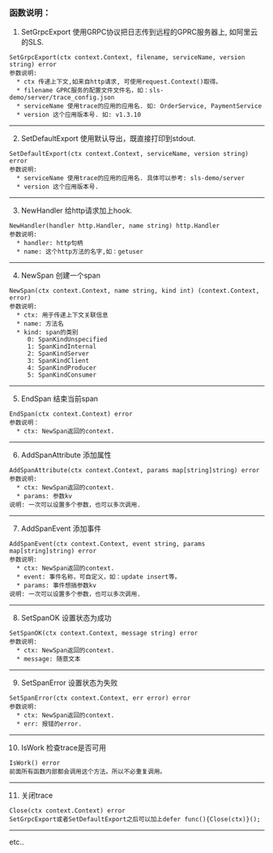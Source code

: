 ### 函数说明：
1. SetGrpcExport  使用GRPC协议把日志传到远程的GPRC服务器上, 如阿里云的SLS.
```
SetGrpcExport(ctx context.Context, filename, serviceName, version string) error
参数说明:
  * ctx 传递上下文,如来自http请求, 可使用request.Context()取得。
  * filename GPRC服务的配置文件文件名，如：sls-demo/server/trace_config.json
  * serviceName 使用trace的应用的应用名. 如: OrderService, PaymentService
  * version 这个应用版本号. 如: v1.3.10
```
---  
2. SetDefaultExport 使用默认导出，既直接打印到stdout.
```
SetDefaultExport(ctx context.Context, serviceName, version string) error
参数说明:
  * serviceName 使用trace的应用的应用名. 具体可以参考: sls-demo/server
  * version 这个应用版本号.
```
---
3. NewHandler  给http请求加上hook.
```
NewHandler(handler http.Handler, name string) http.Handler
参数说明:
  * handler: http句柄
  * name: 这个http方法的名字,如：getuser
```
---
4. NewSpan 创建一个span  
```
NewSpan(ctx context.Context, name string, kind int) (context.Context, error)
参数说明:
  * ctx: 用于传递上下文关联信息
  * name: 方法名
  * kind: span的类别
     0: SpanKindUnspecified
     1: SpanKindInternal
     2: SpanKindServer
     3: SpanKindClient
     4: SpanKindProducer
     5: SpanKindConsumer 
```
---
5. EndSpan 结束当前span
```
EndSpan(ctx context.Context) error
参数说明：
  * ctx: NewSpan返回的context.
```

---
6. AddSpanAttribute 添加属性
```
AddSpanAttribute(ctx context.Context, params map[string]string) error
参数说明:
  * ctx: NewSpan返回的context.
  * params: 参数kv
说明: 一次可以设置多个参数，也可以多次调用.
```

---
7. AddSpanEvent 添加事件
```
AddSpanEvent(ctx context.Context, event string, params map[string]string) error
参数说明:
  * ctx: NewSpan返回的context.
  * event: 事件名称，可自定义，如：update insert等。
  * params: 事件想搞参数kv
说明: 一次可以设置多个参数，也可以多次调用.
```

---
8. SetSpanOK 设置状态为成功
```
SetSpanOK(ctx context.Context, message string) error
参数说明:
  * ctx: NewSpan返回的context.
  * message: 随意文本
```
---
9. SetSpanError 设置状态为失败
```
SetSpanError(ctx context.Context, err error) error
参数说明:
  * ctx: NewSpan返回的context.
  * err: 报错的error.
```

---
10. IsWork 检查trace是否可用
```
IsWork() error
前面所有函数内部都会调用这个方法。所以不必重复调用。
```

---
11. 关闭trace
```
Close(ctx context.Context) error
SetGrpcExport或者SetDefaultExport之后可以加上defer func(){Close(ctx)}();
```

---

etc..

